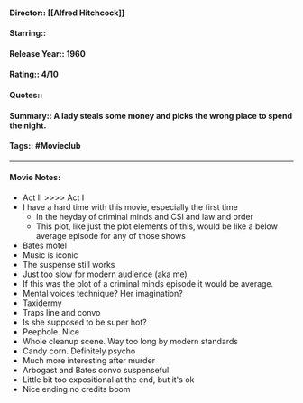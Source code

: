 #### Director:: [[Alfred Hitchcock]]
#### Starring::
#### Release Year:: 1960
#### Rating:: 4/10
#### Quotes::
#### Summary:: A lady steals some money and picks the wrong place to spend the night.
#### Tags:: #Movieclub  

---
#### Movie Notes:

- Act II >>>> Act I
- I have a hard time with this movie, especially the first time
	- In the heyday of criminal minds and CSI and law and order
	- This plot, like just the plot elements of this, would be like a below average episode for any of those shows
- Bates motel
- Music is iconic
- The suspense still works
- Just too slow for modern audience (aka me)
- If this was the plot of a criminal minds episode it would be average.
- Mental voices technique? Her imagination?
- Taxidermy
- Traps line and convo
- Is she supposed to be super hot?
- Peephole. Nice
- Whole cleanup scene. Way too long by modern standards
- Candy corn. Definitely psycho
- Much more interesting after murder
- Arbogast and Bates convo suspenseful
- Little bit too expositional at the end, but it's ok
- Nice ending no credits boom